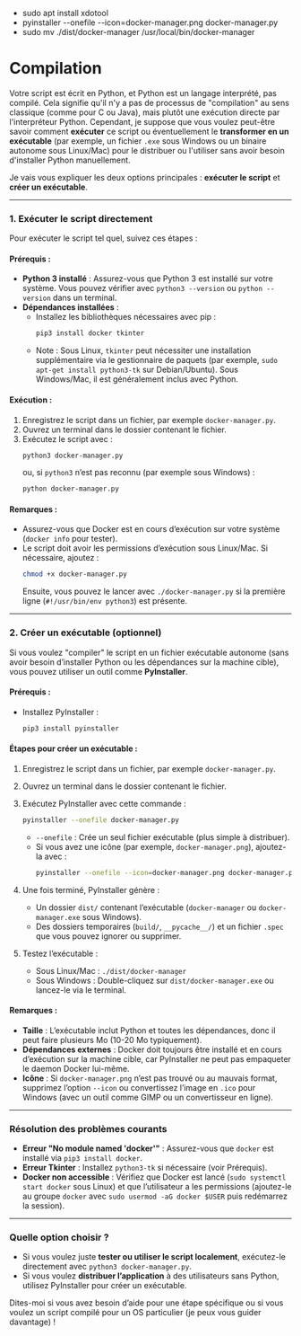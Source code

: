 * sudo apt install xdotool
* pyinstaller --onefile --icon=docker-manager.png docker-manager.py
* sudo mv ./dist/docker-manager /usr/local/bin/docker-manager

# Compilation

Votre script est écrit en Python, et Python est un langage interprété, pas compilé. Cela signifie qu'il n'y a pas de processus de "compilation" au sens classique (comme
pour C ou Java), mais plutôt une exécution directe par l'interpréteur Python. Cependant, je suppose que vous voulez peut-être savoir comment **exécuter** ce script ou
éventuellement le **transformer en un exécutable** (par exemple, un fichier `.exe` sous Windows ou un binaire autonome sous Linux/Mac) pour le distribuer ou l'utiliser
sans avoir besoin d'installer Python manuellement.

Je vais vous expliquer les deux options principales : **exécuter le script** et **créer un exécutable**.

---

### 1. **Exécuter le script directement**

Pour exécuter le script tel quel, suivez ces étapes :

#### Prérequis :

- **Python 3 installé** : Assurez-vous que Python 3 est installé sur votre système. Vous pouvez vérifier avec `python3 --version` ou `python --version` dans un terminal.
- **Dépendances installées** :
    - Installez les bibliothèques nécessaires avec pip :
      ```bash
      pip3 install docker tkinter
      ```
    - Note : Sous Linux, `tkinter` peut nécessiter une installation supplémentaire via le gestionnaire de paquets (par exemple, `sudo apt-get install python3-tk` sur
      Debian/Ubuntu). Sous Windows/Mac, il est généralement inclus avec Python.

#### Exécution :

1. Enregistrez le script dans un fichier, par exemple `docker-manager.py`.
2. Ouvrez un terminal dans le dossier contenant le fichier.
3. Exécutez le script avec :
   ```bash
   python3 docker-manager.py
   ```
   ou, si `python3` n’est pas reconnu (par exemple sous Windows) :
   ```bash
   python docker-manager.py
   ```

#### Remarques :

- Assurez-vous que Docker est en cours d’exécution sur votre système (`docker info` pour tester).
- Le script doit avoir les permissions d’exécution sous Linux/Mac. Si nécessaire, ajoutez :
  ```bash
  chmod +x docker-manager.py
  ```
  Ensuite, vous pouvez le lancer avec `./docker-manager.py` si la première ligne (`#!/usr/bin/env python3`) est présente.

---

### 2. **Créer un exécutable (optionnel)**

Si vous voulez "compiler" le script en un fichier exécutable autonome (sans avoir besoin d’installer Python ou les dépendances sur la machine cible), vous pouvez utiliser
un outil comme **PyInstaller**.

#### Prérequis :

- Installez PyInstaller :
  ```bash
  pip3 install pyinstaller
  ```

#### Étapes pour créer un exécutable :

1. Enregistrez le script dans un fichier, par exemple `docker-manager.py`.
2. Ouvrez un terminal dans le dossier contenant le fichier.
3. Exécutez PyInstaller avec cette commande :
   ```bash
   pyinstaller --onefile docker-manager.py
   ```
    - `--onefile` : Crée un seul fichier exécutable (plus simple à distribuer).
    - Si vous avez une icône (par exemple, `docker-manager.png`), ajoutez-la avec :
      ```bash
      pyinstaller --onefile --icon=docker-manager.png docker-manager.py
      ```

4. Une fois terminé, PyInstaller génère :
    - Un dossier `dist/` contenant l’exécutable (`docker-manager` ou `docker-manager.exe` sous Windows).
    - Des dossiers temporaires (`build/`, `__pycache__/`) et un fichier `.spec` que vous pouvez ignorer ou supprimer.

5. Testez l’exécutable :
    - Sous Linux/Mac : `./dist/docker-manager`
    - Sous Windows : Double-cliquez sur `dist/docker-manager.exe` ou lancez-le via le terminal.

#### Remarques :

- **Taille** : L’exécutable inclut Python et toutes les dépendances, donc il peut faire plusieurs Mo (10-20 Mo typiquement).
- **Dépendances externes** : Docker doit toujours être installé et en cours d’exécution sur la machine cible, car PyInstaller ne peut pas empaqueter le daemon Docker
  lui-même.
- **Icône** : Si `docker-manager.png` n’est pas trouvé ou au mauvais format, supprimez l’option `--icon` ou convertissez l’image en `.ico` pour Windows (avec un outil
  comme GIMP ou un convertisseur en ligne).

---

### Résolution des problèmes courants

- **Erreur "No module named 'docker'"** : Assurez-vous que `docker` est installé via `pip3 install docker`.
- **Erreur Tkinter** : Installez `python3-tk` si nécessaire (voir Prérequis).
- **Docker non accessible** : Vérifiez que Docker est lancé (`sudo systemctl start docker` sous Linux) et que l’utilisateur a les permissions (ajoutez-le au groupe
  `docker` avec `sudo usermod -aG docker $USER` puis redémarrez la session).

---

### Quelle option choisir ?

- Si vous voulez juste **tester ou utiliser le script localement**, exécutez-le directement avec `python3 docker-manager.py`.
- Si vous voulez **distribuer l’application** à des utilisateurs sans Python, utilisez PyInstaller pour créer un exécutable.

Dites-moi si vous avez besoin d’aide pour une étape spécifique ou si vous voulez un script compilé pour un OS particulier (je peux vous guider davantage) !
